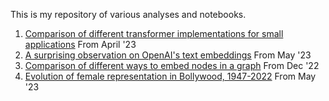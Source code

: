 This is my repository of various analyses and notebooks. 

1. [Comparison of different transformer implementations for small applications](https://venusatuluri.github.io/compare_transformer_implementations.html) From April '23
2. [A surprising observation on OpenAI's text embeddings](https://venusatuluri.github.io/openai_vs_sbert_embeddings.html) From May '23
3. [Comparison of different ways to embed nodes in a graph](https://venusatuluri.github.io/compare_graph_embeddings.html) From Dec '22
4. [Evolution of female representation in Bollywood, 1947-2022](https://venusatuluri.github.io/female_representation_in_bollywood_hits.html) From May '23